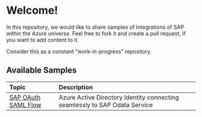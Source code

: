# Welcome! ##

In this repository, we would like to share samples of Integrations of SAP within the Azure universe. Feel free to fork it and create a pull request, if you want to add content to it.

Consider this as a constant "work-in-progress" repository.

## Available Samples ##

|Topic|Description|
|:-----------|:------------------|
|[SAP OAuth SAML Flow](sap-oauth-saml-flow/README.md)|Azure Active Directory Identity connecting seamlessly to SAP Odata Service|